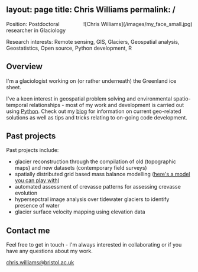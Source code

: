 layout: page
title: Chris Williams
permalink: /
---

<div style="float:right; padding-left:20px" markdown="1">
![Chris Williams](/images/my_face_small.jpg)
</div>

Position: Postdoctoral researcher in Glaciology

Research interests: Remote sensing, GIS, Glaciers, Geospatial analysis, Geostatistics, Open source, Python development, R

## Overview

I'm a glaciologist working on (or rather underneath) the Greenland ice sheet. 

I've a keen interest in geospatial problem solving and environmental spatio-temporal relationships - most of my work and development is carried out using [Python](https://www.python.org/). Check out my [blog](../blog) for information on current geo-related solutions as well as tips and tricks relating to on-going code development.

## Past projects

Past projects include:

- glacier reconstruction through the compilation of old (topographic maps) and new datasets (contemporary field surveys)
- spatially distributed grid based mass balance modelling ([here's a model you can play with](https://github.com/Chris35Wills/SEB_model_java_files))
- automated assessment of crevasse patterns for assessing crevasse evolution
- hypersepctral image analysis over tidewater glaciers to identify presence of water 
- glacier surface velocity mapping using elevation data

## Contact me

Feel free to get in touch - I'm always interested in collaborating or if you have any questions about my work.

[chris.williams@bristol.ac.uk](mailto:chris.williams@bristol.ac.uk)